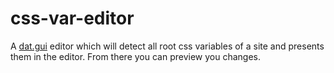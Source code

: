 # css-var-editor
A [dat.gui]() editor which will detect all
root css variables of a site and presents them in the editor.
From there you can preview you changes.
